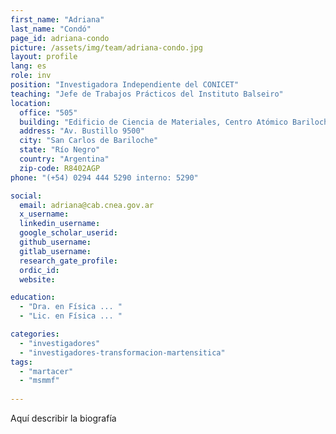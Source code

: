 ```yaml
---
first_name: "Adriana"
last_name: "Condó"
page_id: adriana-condo
picture: /assets/img/team/adriana-condo.jpg
layout: profile
lang: es
role: inv
position: "Investigadora Independiente del CONICET"
teaching: "Jefe de Trabajos Prácticos del Instituto Balseiro"
location:
  office: "505"
  building: "Edificio de Ciencia de Materiales, Centro Atómico Bariloche"
  address: "Av. Bustillo 9500"
  city: "San Carlos de Bariloche"
  state: "Río Negro"
  country: "Argentina"
  zip-code: R8402AGP
phone: "(+54) 0294 444 5290 interno: 5290"

social:
  email: adriana@cab.cnea.gov.ar
  x_username:
  linkedin_username:
  google_scholar_userid:
  github_username:
  gitlab_username:
  research_gate_profile:
  ordic_id:
  website:

education:
  - "Dra. en Física ... "
  - "Lic. en Física ... "

categories: 
  - "investigadores"
  - "investigadores-transformacion-martensitica"
tags: 
  - "martacer"
  - "msmmf"
  
---
```



Aquí describir la biografía


